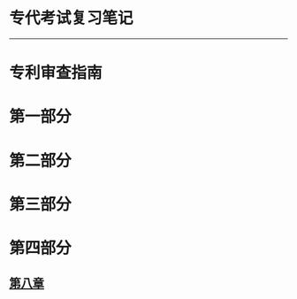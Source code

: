 # 专代考试复习笔记
---
# 专利审查指南
# 第一部分
# 第二部分
# 第三部分
# 第四部分
## [第八章](https://shyhornet.github.io/sipo-note/第八章_实质审查程序(1-4节).html)
